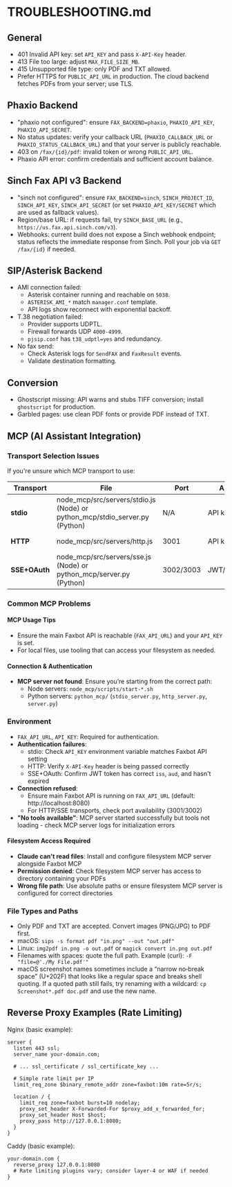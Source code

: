 # TROUBLESHOOTING.md

## General
- 401 Invalid API key: set `API_KEY` and pass `X-API-Key` header.
- 413 File too large: adjust `MAX_FILE_SIZE_MB`.
- 415 Unsupported file type: only PDF and TXT allowed.
- Prefer HTTPS for `PUBLIC_API_URL` in production. The cloud backend fetches PDFs from your server; use TLS.

## Phaxio Backend
- "phaxio not configured": ensure `FAX_BACKEND=phaxio`, `PHAXIO_API_KEY`, `PHAXIO_API_SECRET`.
- No status updates: verify your callback URL (`PHAXIO_CALLBACK_URL` or `PHAXIO_STATUS_CALLBACK_URL`) and that your server is publicly reachable.
- 403 on `/fax/{id}/pdf`: invalid token or wrong `PUBLIC_API_URL`.
- Phaxio API error: confirm credentials and sufficient account balance.

## Sinch Fax API v3 Backend
- "sinch not configured": ensure `FAX_BACKEND=sinch`, `SINCH_PROJECT_ID`, `SINCH_API_KEY`, `SINCH_API_SECRET` (or set `PHAXIO_API_KEY/SECRET` which are used as fallback values).
- Region/base URL: if requests fail, try `SINCH_BASE_URL` (e.g., `https://us.fax.api.sinch.com/v3`).
- Webhooks: current build does not expose a Sinch webhook endpoint; status reflects the immediate response from Sinch. Poll your job via `GET /fax/{id}` if needed.

## SIP/Asterisk Backend
- AMI connection failed:
  - Asterisk container running and reachable on `5038`.
  - `ASTERISK_AMI_*` match `manager.conf` template.
  - API logs show reconnect with exponential backoff.
- T.38 negotiation failed:
  - Provider supports UDPTL.
  - Firewall forwards UDP `4000-4999`.
  - `pjsip.conf` has `t38_udptl=yes` and redundancy.
- No fax send:
  - Check Asterisk logs for `SendFAX` and `FaxResult` events.
  - Validate destination formatting.

## Conversion
- Ghostscript missing: API warns and stubs TIFF conversion; install `ghostscript` for production.
- Garbled pages: use clean PDF fonts or provide PDF instead of TXT.

## MCP (AI Assistant Integration)

### Transport Selection Issues
If you're unsure which MCP transport to use:

| Transport | File | Port | Auth | Use Case |
|-----------|------|------|------|----------|
| **stdio** | node_mcp/src/servers/stdio.js (Node) or python_mcp/stdio_server.py (Python) | N/A | API key | Desktop AI |
| **HTTP** | node_mcp/src/servers/http.js | 3001 | API key | Web apps, cloud AI |
| **SSE+OAuth** | node_mcp/src/servers/sse.js (Node) or python_mcp/server.py (Python) | 3002/3003 | JWT/Bearer | Enterprise, HIPAA |

### Common MCP Problems

#### MCP Usage Tips
- Ensure the main Faxbot API is reachable (`FAX_API_URL`) and your `API_KEY` is set.
- For local files, use tooling that can access your filesystem as needed.

#### Connection & Authentication
- **MCP server not found**: Ensure you’re starting from the correct path:
  - Node servers: `node_mcp/scripts/start-*.sh`
  - Python servers: `python_mcp/` (`stdio_server.py`, `http_server.py`, `server.py`)

### Environment
- `FAX_API_URL`, `API_KEY`: Required for authentication.
- **Authentication failures**: 
  - stdio: Check `API_KEY` environment variable matches Faxbot API setting
  - HTTP: Verify `X-API-Key` header is being passed correctly
  - SSE+OAuth: Confirm JWT token has correct `iss`, `aud`, and hasn't expired
- **Connection refused**: 
  - Ensure main Faxbot API is running on `FAX_API_URL` (default: http://localhost:8080)
  - For HTTP/SSE transports, check port availability (3001/3002)
- **"No tools available"**: MCP server started successfully but tools not loading - check MCP server logs for initialization errors

#### Filesystem Access Required
- **Claude can't read files**: Install and configure filesystem MCP server alongside Faxbot MCP
- **Permission denied**: Check filesystem MCP server has access to directory containing your PDFs
- **Wrong file path**: Use absolute paths or ensure filesystem MCP server is configured for correct directories

### File Types and Paths
- Only PDF and TXT are accepted. Convert images (PNG/JPG) to PDF first.
- macOS: `sips -s format pdf "in.png" --out "out.pdf"`
- Linux: `img2pdf in.png -o out.pdf` or `magick convert in.png out.pdf`
- Filenames with spaces: quote the full path. Example (curl): `-F "file=@'./My File.pdf'"`
- macOS screenshot names sometimes include a “narrow no‑break space” (U+202F) that looks like a regular space and breaks shell quoting. If a quoted path still fails, try renaming with a wildcard: `cp Screenshot*.pdf doc.pdf` and use the new name.

## Reverse Proxy Examples (Rate Limiting)

Nginx (basic example):
```
server {
  listen 443 ssl;
  server_name your-domain.com;

  # ... ssl_certificate / ssl_certificate_key ...

  # Simple rate limit per IP
  limit_req_zone $binary_remote_addr zone=faxbot:10m rate=5r/s;

  location / {
    limit_req zone=faxbot burst=10 nodelay;
    proxy_set_header X-Forwarded-For $proxy_add_x_forwarded_for;
    proxy_set_header Host $host;
    proxy_pass http://127.0.0.1:8080;
  }
}
```

Caddy (basic example):
```
your-domain.com {
  reverse_proxy 127.0.0.1:8080
  # Rate limiting plugins vary; consider layer-4 or WAF if needed
}
```
